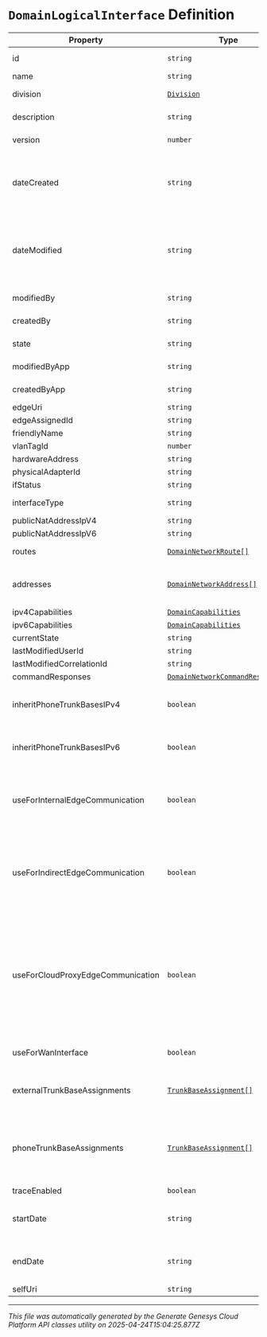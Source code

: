 # `DomainLogicalInterface` Definition

| Property | Type | Required | Description |
|----------|------|----------|-------------|
| id | `string` | No | The globally unique identifier for the object. |
| name | `string` | Yes | The name of the entity. |
| division | [`Division`](division-definition.md) | No | The division to which this entity belongs. |
| description | `string` | No | The resource's description. |
| version | `number` | No | The current version of the resource. |
| dateCreated | `string` | No | The date the resource was created. Date time is represented as an ISO-8601 string. For example: yyyy-MM-ddTHH:mm:ss[.mmm]Z |
| dateModified | `string` | No | The date of the last modification to the resource. Date time is represented as an ISO-8601 string. For example: yyyy-MM-ddTHH:mm:ss[.mmm]Z |
| modifiedBy | `string` | No | The ID of the user that last modified the resource. |
| createdBy | `string` | No | The ID of the user that created the resource. |
| state | `string` | No | Indicates if the resource is active, inactive, or deleted. |
| modifiedByApp | `string` | No | The application that last modified the resource. |
| createdByApp | `string` | No | The application that created the resource. |
| edgeUri | `string` | No |  |
| edgeAssignedId | `string` | No |  |
| friendlyName | `string` | Yes | Friendly Name |
| vlanTagId | `number` | No |  |
| hardwareAddress | `string` | Yes | Hardware Address |
| physicalAdapterId | `string` | Yes | Physical Adapter Id |
| ifStatus | `string` | No |  |
| interfaceType | `string` | No | The type of this network interface. |
| publicNatAddressIpV4 | `string` | No | IPv4 NENT IP Address |
| publicNatAddressIpV6 | `string` | No | IPv6 NENT IP Address |
| routes | [`DomainNetworkRoute[]`](domainnetworkroute-definition.md) | No | The list of routes assigned to this interface. |
| addresses | [`DomainNetworkAddress[]`](domainnetworkaddress-definition.md) | No | The list of IP addresses on this interface.  Priority of dns addresses are based on order in the list. |
| ipv4Capabilities | [`DomainCapabilities`](domaincapabilities-definition.md) | No | IPv4 interface settings. |
| ipv6Capabilities | [`DomainCapabilities`](domaincapabilities-definition.md) | No | IPv6 interface settings. |
| currentState | `string` | No |  |
| lastModifiedUserId | `string` | No |  |
| lastModifiedCorrelationId | `string` | No |  |
| commandResponses | [`DomainNetworkCommandResponse[]`](domainnetworkcommandresponse-definition.md) | No |  |
| inheritPhoneTrunkBasesIPv4 | `boolean` | No | The IPv4 phone trunk base assignment will be inherited from the Edge Group. |
| inheritPhoneTrunkBasesIPv6 | `boolean` | No | The IPv6 phone trunk base assignment will be inherited from the Edge Group. |
| useForInternalEdgeCommunication | `boolean` | No | This interface will be used for all internal edge-to-edge communication using settings from the edgeTrunkBaseAssignment on the Edge Group. |
| useForIndirectEdgeCommunication | `boolean` | No | Site Interconnects using the "Indirect" method will communicate using the Public IP Address specified on the interface. Use this option when a NAT enabled firewall is between the Edge and the far end. |
| useForCloudProxyEdgeCommunication | `boolean` | No | Site Interconnects using the "Cloud Proxy" method will broker the connection between them with a Cloud Proxy. This method is required for connections between one or more Sites using Cloud Media, but can optionally be used between two premises Sites if Direct or Indirect are not an option. |
| useForWanInterface | `boolean` | No | This interface will be used for all communication with the internet. |
| externalTrunkBaseAssignments | [`TrunkBaseAssignment[]`](trunkbaseassignment-definition.md) | No | External trunk base settings to use for external communication from this interface. |
| phoneTrunkBaseAssignments | [`TrunkBaseAssignment[]`](trunkbaseassignment-definition.md) | No | Phone trunk base settings to use for phone communication from this interface.  These settings will be ignored when "inheritPhoneTrunkBases" is true. |
| traceEnabled | `boolean` | No |  |
| startDate | `string` | No | Date time is represented as an ISO-8601 string. For example: yyyy-MM-ddTHH:mm:ss[.mmm]Z |
| endDate | `string` | No | Date time is represented as an ISO-8601 string. For example: yyyy-MM-ddTHH:mm:ss[.mmm]Z |
| selfUri | `string` | No | The URI for this object |

---

*This file was automatically generated by the Generate Genesys Cloud Platform API classes utility on 2025-04-24T15:04:25.877Z*